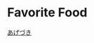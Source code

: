# Favorite Food

[あげづき](https://www.google.co.jp/url?sa=t&rct=j&q=&esrc=s&source=web&cd=1&cad=rja&uact=8&ved=0CB0QFjAAahUKEwi10tTzirfHAhUBl5QKHZfQBBI&url=http%3A%2F%2Fr.gnavi.co.jp%2Fga27300%2F&ei=oXrVVfX9J4Gu0gSXoZOQAQ&usg=AFQjCNFSovXjSgvRDZ4yFbA7k7wDQaQrww&sig2=6rXeCpo2-SSbf6-NguU4KQ&bvm=bv.99804247,d.dGo)
